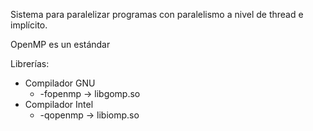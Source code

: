 Sistema para paralelizar programas con paralelismo a nivel de thread e implícito.

OpenMP es un estándar

Librerías:

- Compilador GNU
	- -fopenmp -> libgomp.so
- Compilador Intel
	- -qopenmp -> libiomp.so

